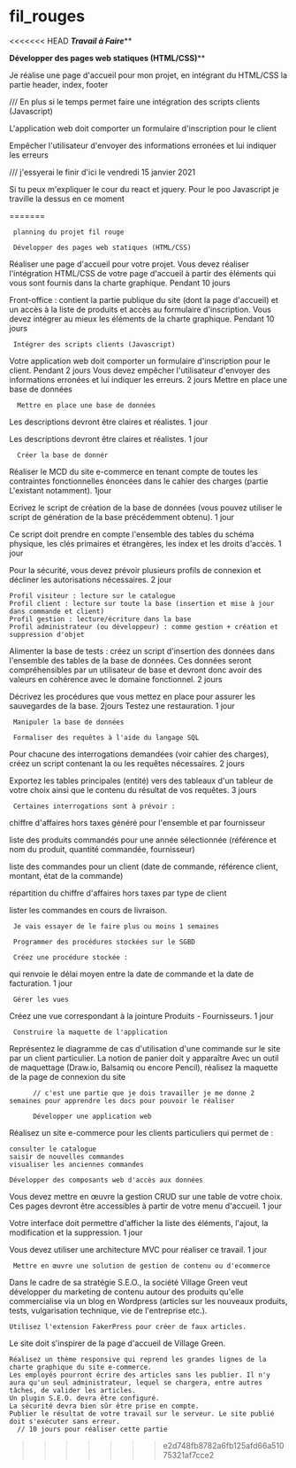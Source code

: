 # fil_rouges
<<<<<<< HEAD
*****Travail à Faire*******

********Développer des pages web statiques (HTML/CSS)**********

Je réalise une page d'accueil pour mon projet, en  intégrant du HTML/CSS 
la partie header, index, footer


/// En plus si le temps permet faire une intégration des scripts clients (Javascript)

L'application web doit comporter un formulaire d'inscription pour le client

Empêcher l'utilisateur d'envoyer des informations erronées et lui indiquer les erreurs

/// j'essyerai le finir d'ici le vendredi 15 janvier 2021

Si tu peux m'expliquer le cour du react et jquery. Pour le poo Javascript je traville la dessus en ce moment



=======

     planning du projet fil rouge
     
     Développer des pages web statiques (HTML/CSS)
     
Réaliser une page d'accueil pour votre projet. Vous devez réaliser l'intégration HTML/CSS de votre page d'accueil à partir des éléments qui vous sont fournis dans la charte graphique. Pendant 10 jours


Front-office : contient la partie publique du site (dont la page d'accueil) et un accès à la liste de produits et accès au formulaire d'inscription. Vous devez intégrer au mieux les éléments de la charte graphique. Pendant 10 jours

     Intégrer des scripts clients (Javascript)
     
 Votre application web doit comporter un formulaire d'inscription pour le client. Pendant 2 jours
 Vous devez empêcher l'utilisateur d'envoyer des informations erronées et lui indiquer les erreurs. 2 jours
      Mettre en place une base de données
      
      Mettre en place une base de données   
      
  Les descriptions devront être claires et réalistes. 1 jour
  
  
  Les descriptions devront être claires et réalistes. 1 jour
  
      Créer la base de donnér 
      
  Réaliser le MCD du site e-commerce en tenant compte de toutes les contraintes fonctionnelles énoncées dans le cahier des charges (partie L'existant notamment). 1jour
  
  
  Ecrivez le script de création de la base de données (vous pouvez utiliser le script de génération de la base précédemment obtenu). 1 jour
  
  
  Ce script doit prendre en compte l'ensemble des tables du schéma physique, les clés primaires et étrangères, les index et les droits d'accès. 1 jour
  
  
  Pour la sécurité, vous devez prévoir plusieurs profils de connexion et décliner les autorisations nécessaires. 2 jour
     
    Profil visiteur : lecture sur le catalogue
    Profil client : lecture sur toute la base (insertion et mise à jour dans commande et client)
    Profil gestion : lecture/écriture dans la base
    Profil administrateur (ou développeur) : comme gestion + création et suppression d'objet
    
  Alimenter la base de tests : créez un script d'insertion des données dans l'ensemble des tables de la base de données. Ces données seront compréhensibles par un utilisateur    de base et devront donc avoir des valeurs en cohérence avec le domaine fonctionnel. 2 jours
  
  
  Décrivez les procédures que vous mettez en place pour assurer les sauvegardes de la base. 2jours
  Testez une restauration. 1 jour
  
     Manipuler la base de données
     
     Formaliser des requêtes à l'aide du langage SQL
     
  Pour chacune des interrogations demandées (voir cahier des charges), créez un script contenant la ou les requêtes nécessaires. 2 jours
  
  
  Exportez les tables principales (entité) vers des tableaux d'un tableur de votre choix ainsi que le contenu du résultat de vos requêtes. 3 jours
  
     Certaines interrogations sont à prévoir :
   
chiffre d'affaires hors taxes généré pour l'ensemble et par fournisseur

liste des produits commandés pour une année sélectionnée (référence et nom du produit, quantité commandée, fournisseur)

liste des commandes pour un client (date de commande, référence client, montant, état de la commande)

répartition du chiffre d'affaires hors taxes par type de client

lister les commandes en cours de livraison.

     Je vais essayer de le faire plus ou moins 1 semaines

     Programmer des procédures stockées sur le SGBD
     
     Créez une procédure stockée :   
     
 qui renvoie le délai moyen entre la date de commande et la date de facturation. 1 jour
 
 
     Gérer les vues
     
 Créez une vue correspondant à la jointure Produits - Fournisseurs. 1 jour    
 
     Construire la maquette de l'application
     
  Représentez le diagramme de cas d'utilisation d'une commande sur le site par un client particulier. La notion de panier doit y apparaître
  Avec un outil de maquettage (Draw.io, Balsamiq ou encore Pencil), réalisez la maquette de la page de connexion du site
  
          // c'est une partie que je dois travailler je me donne 2 semaines pour apprendre les docs pour pouvoir le réaliser 
          
          Développer une application web
          
   Réalisez un site e-commerce pour les clients particuliers qui permet de : 
       
      
    consulter le catalogue
    saisir de nouvelles commandes
    visualiser les anciennes commandes
    
    Développer des composants web d'accès aux données
    
  Vous devez mettre en œuvre la gestion CRUD sur une table de votre choix. Ces pages devront être accessibles à partir de votre menu d'accueil. 1 jour
  
  
  Votre interface doit permettre d'afficher la liste des éléments, l'ajout, la modification et la suppression. 1 jour
  
  
  Vous devez utiliser une architecture MVC pour réaliser ce travail. 1 jour 
  
  
     Mettre en œuvre une solution de gestion de contenu ou d'ecommerce
     
   Dans le cadre de sa stratégie S.E.O., la société Village Green veut développer du marketing de contenu autour des produits qu'elle commercialise via un blog en Wordpress (articles sur les nouveaux produits, tests, vulgarisation technique, vie de l'entreprise etc.). 

    Utilisez l'extension FakerPress pour créer de faux articles.

Le site doit s'inspirer de la page d'accueil de Village Green.

    Réalisez un thème responsive qui reprend les grandes lignes de la charte graphique du site e-commerce.
    Les employés pourront écrire des articles sans les publier. Il n'y aura qu'un seul administrateur, lequel se chargera, entre autres tâches, de valider les articles.
    Un plugin S.E.O. devra être configuré.
    La sécurité devra bien sûr être prise en compte.
    Publier le résultat de votre travail sur le serveur. Le site publié doit s'exécuter sans erreur.
      // 10 jours pour réaliser cette partie

    
    


      
      
>>>>>>> e2d748fb8782a6fb125afd66a51075321af7cce2
